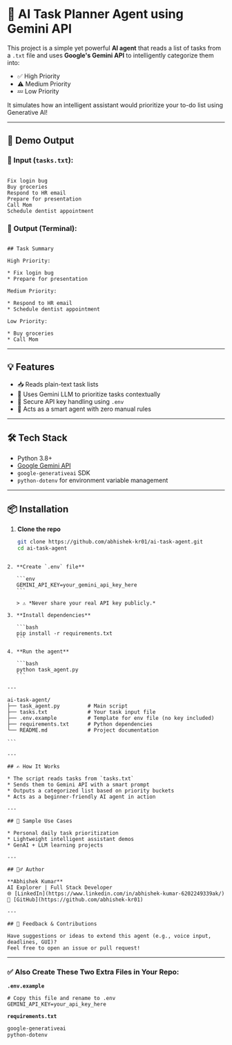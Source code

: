 # 🧠 AI Task Planner Agent using Gemini API

This project is a simple yet powerful **AI agent** that reads a list of tasks from a `.txt` file and uses **Google's Gemini API** to intelligently categorize them into:

- ✅ High Priority
- ⚠️ Medium Priority
- 💤 Low Priority

It simulates how an intelligent assistant would prioritize your to-do list using Generative AI!

---

## 🚀 Demo Output

### 🔹 Input (`tasks.txt`):

```

Fix login bug
Buy groceries
Respond to HR email
Prepare for presentation
Call Mom
Schedule dentist appointment

```

### 🔸 Output (Terminal):

```

## Task Summary

High Priority:

* Fix login bug
* Prepare for presentation

Medium Priority:

* Respond to HR email
* Schedule dentist appointment

Low Priority:

* Buy groceries
* Call Mom

```

---

## 💡 Features

- 📥 Reads plain-text task lists
- 🤖 Uses Gemini LLM to prioritize tasks contextually
- 🔐 Secure API key handling using `.env`
- 🧠 Acts as a smart agent with zero manual rules

---

## 🛠️ Tech Stack

- Python 3.8+
- [Google Gemini API](https://ai.google.dev/)
- `google-generativeai` SDK
- `python-dotenv` for environment variable management

---

## 📦 Installation

1. **Clone the repo**
   ```bash
   git clone https://github.com/abhishek-kr01/ai-task-agent.git
   cd ai-task-agent
   ```

````

2. **Create `.env` file**

   ```env
   GEMINI_API_KEY=your_gemini_api_key_here
   ```

   > ⚠️ *Never share your real API key publicly.*

3. **Install dependencies**

   ```bash
   pip install -r requirements.txt
   ```

4. **Run the agent**

   ```bash
   python task_agent.py
   ```

---

ai-task-agent/
├── task_agent.py         # Main script
├── tasks.txt             # Your task input file
├── .env.example          # Template for env file (no key included)
├── requirements.txt      # Python dependencies
└── README.md             # Project documentation

```

---

## ✍️ How It Works

* The script reads tasks from `tasks.txt`
* Sends them to Gemini API with a smart prompt
* Outputs a categorized list based on priority buckets
* Acts as a beginner-friendly AI agent in action

---

## 📌 Sample Use Cases

* Personal daily task prioritization
* Lightweight intelligent assistant demos
* GenAI + LLM learning projects

---

## 🙋‍♂️ Author

**Abhishek Kumar**
AI Explorer | Full Stack Developer
🌐 [LinkedIn](https://www.linkedin.com/in/abhishek-kumar-6202249339ak/)
🐙 [GitHub](https://github.com/abhishek-kr01)

---

## 📣 Feedback & Contributions

Have suggestions or ideas to extend this agent (e.g., voice input, deadlines, GUI)?
Feel free to open an issue or pull request!

````

---

### ✅ Also Create These Two Extra Files in Your Repo:

**`.env.example`**

```env
# Copy this file and rename to .env
GEMINI_API_KEY=your_api_key_here
```

**`requirements.txt`**

```txt
google-generativeai
python-dotenv
```
